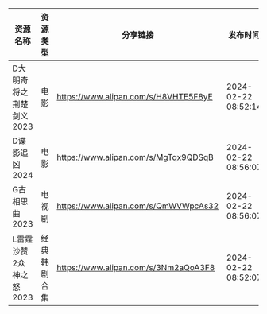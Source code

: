 | 资源名称           | 资源类型   | 分享链接                                 | 发布时间                |
| -------------- | ------ | ------------------------------------ | ------------------- |
| D大明奇将之荆楚剑义2023 | 电影     | https://www.alipan.com/s/H8VHTE5F8yE | 2024-02-22 08:52:14 |
| D谍影追凶2024      | 电影     | https://www.alipan.com/s/MgTqx9QDSqB | 2024-02-22 08:56:07 |
| G古相思曲2023      | 电视剧    | https://www.alipan.com/s/QmWVWpcAs32 | 2024-02-22 08:56:07 |
| L雷霆沙赞2众神之怒2023 | 经典韩剧合集 | https://www.alipan.com/s/3Nm2aQoA3F8 | 2024-02-22 08:52:07 |
